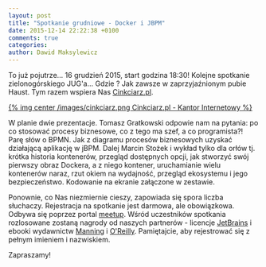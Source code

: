 ```yaml
---
layout: post
title: "Spotkanie grudniowe - Docker i JBPM"
date: 2015-12-14 22:22:38 +0100
comments: true
categories: 
author: Dawid Maksylewicz
---
```

To już pojutrze... 16 grudzień 2015, start godzina 18:30! Kolejne spotkanie zielonogórskiego JUG'a... Gdzie ? Jak zawsze w zaprzyjaźnionym pubie Haust. Tym razem wspiera Nas <a href="http://cinkciarz.pl/" target="_blank">Cinkciarz.pl</a>.

[{% img center /images/cinkciarz.png Cinkciarz.pl - Kantor Internetowy %}](http://cinkciarz.pl)

<!-- more -->

W planie dwie prezentacje. Tomasz Gratkowski odpowie nam na pytania: po co stosować procesy biznesowe, co z tego ma szef, a co programista?! Parę słów o BPMN. Jak z diagramu procesów biznesowych uzyskać działającą aplikację w jBPM. Dalej Marcin Stożek i wykład tylko dla orłów tj. krótka historia kontenerów, przegląd dostępnych opcji, jak stworzyć swój pierwszy obraz Dockera, a z niego kontener, uruchamianie wielu kontenerów naraz, rzut okiem na wydajność, przegląd ekosystemu i jego bezpieczeństwo. Kodowanie na ekranie załączone w zestawie.

Ponownie, co Nas niezmiernie cieszy, zapowiada się spora liczba słuchaczy. Rejestracja na spotkanie jest darmowa, ale obowiązkowa. Odbywa się poprzez portal <a href="http://www.meetup.com/Zielona-Gora-JUG/events/227193418/" target="_blank">meetup</a>. Wśród uczestników spotkania rozlosowane zostaną nagrody od naszych partnerów - licencje <a href="http://jetbrains.com/" target="_blank">JetBrains</a> i ebooki wydawnictw <a href="http://manning.com/" target="_blank">Manning</a> i <a href="http://oreilly.com/" target="_blank">O'Reilly</a>. Pamiętajcie, aby rejestrować się z pełnym imieniem i nazwiskiem.

Zapraszamy!


